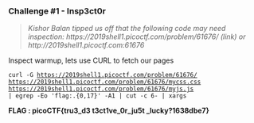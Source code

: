 <h3>Challenge #1 - Insp3ct0r</h3>
<blockquote>
<i>
Kishor Balan tipped us off that the following code may need inspection: https://2019shell1.picoctf.com/problem/61676/ (link) or http://2019shell1.picoctf.com:61676</i></blockquote>


Inspect warmup, lets use CURL to fetch our pages  

<code>curl -G https://2019shell1.picoctf.com/problem/61676/ https://2019shell1.picoctf.com/problem/61676/mycss.css https://2019shell1.picoctf.com/problem/61676/myjs.js | egrep -Eo 'flag:.{0,17}' -A1 | cut -c 6- | xargs</code>  

<b>FLAG : picoCTF{tru3_d3 t3ct1ve_0r_ju5t _lucky?1638dbe7} </b>